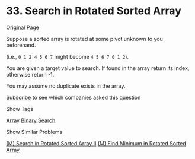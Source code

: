 # 33. Search in Rotated Sorted Array

[Original Page](https://leetcode.com/problems/search-in-rotated-sorted-array/)

Suppose a sorted array is rotated at some pivot unknown to you beforehand.

(i.e., `0 1 2 4 5 6 7` might become `4 5 6 7 0 1 2`).

You are given a target value to search. If found in the array return its index, otherwise return -1.

You may assume no duplicate exists in the array.

<div>

[Subscribe](/subscribe/) to see which companies asked this question

</div>

<div>

<div id="tags" class="btn btn-xs btn-warning">Show Tags</div>

<span class="hidebutton">[Array](/tag/array/) [Binary Search](/tag/binary-search/)</span></div>

<div>

<div id="similar" class="btn btn-xs btn-warning">Show Similar Problems</div>

<span class="hidebutton">[(M) Search in Rotated Sorted Array II](/problems/search-in-rotated-sorted-array-ii/) [(M) Find Minimum in Rotated Sorted Array](/problems/find-minimum-in-rotated-sorted-array/)</span></div>